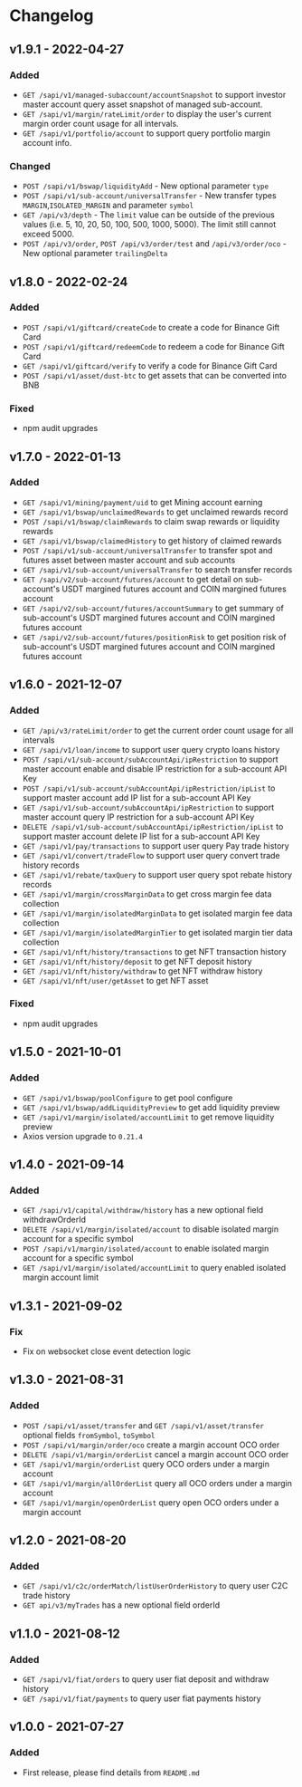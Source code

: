 # Changelog

## v1.9.1 - 2022-04-27
### Added
- `GET /sapi/v1/managed-subaccount/accountSnapshot` to support investor master account query asset snapshot of managed sub-account.
- `GET /sapi/v1/margin/rateLimit/order` to display the user's current margin order count usage for all intervals.
- `GET /sapi/v1/portfolio/account` to support query portfolio margin account info.

### Changed
- `POST /sapi/v1/bswap/liquidityAdd` - New optional parameter `type`
- `POST /sapi/v1/sub-account/universalTransfer` - New transfer types `MARGIN`,`ISOLATED_MARGIN` and parameter `symbol`
- `GET /api/v3/depth` - The `limit` value can be outside of the previous values (i.e. 5, 10, 20, 50, 100, 500, 1000, 5000). The limit still cannot exceed 5000.
- `POST /api/v3/order`, `POST /api/v3/order/test` and `/api/v3/order/oco` - New optional parameter `trailingDelta`  

## v1.8.0 - 2022-02-24
### Added
- `POST /sapi/v1/giftcard/createCode` to create a code for Binance Gift Card
- `POST /sapi/v1/giftcard/redeemCode` to redeem a code for Binance Gift Card
- `GET /sapi/v1/giftcard/verify` to verify a code for Binance Gift Card
- `POST /sapi/v1/asset/dust-btc` to get assets that can be converted into BNB

### Fixed
- npm audit upgrades

## v1.7.0 - 2022-01-13
### Added
- `GET /sapi/v1/mining/payment/uid` to get Mining account earning
- `GET /sapi/v1/bswap/unclaimedRewards` to get unclaimed rewards record
- `POST /sapi/v1/bswap/claimRewards` to claim swap rewards or liquidity rewards
- `GET /sapi/v1/bswap/claimedHistory` to get history of claimed rewards
- `POST /sapi/v1/sub-account/universalTransfer` to transfer spot and futures asset between master account and sub accounts
- `GET /sapi/v1/sub-account/universalTransfer` to search transfer records
- `GET /sapi/v2/sub-account/futures/account` to get detail on sub-account's USDT margined futures account and COIN margined futures account
- `GET /sapi/v2/sub-account/futures/accountSummary` to get summary of sub-account's USDT margined futures account and COIN margined futures account
- `GET /sapi/v2/sub-account/futures/positionRisk` to get position risk of sub-account's USDT margined futures account and COIN margined futures account

## v1.6.0 - 2021-12-07
### Added
- `GET /api/v3/rateLimit/order` to get the current order count usage for all intervals
- `GET /sapi/v1/loan/income` to support user query crypto loans history
- `POST /sapi/v1/sub-account/subAccountApi/ipRestriction` to support master account enable and disable IP restriction for a sub-account API Key
- `POST /sapi/v1/sub-account/subAccountApi/ipRestriction/ipList` to support master account add IP list for a sub-account API Key
- `GET /sapi/v1/sub-account/subAccountApi/ipRestriction` to support master account query IP restriction for a sub-account API Key
- `DELETE /sapi/v1/sub-account/subAccountApi/ipRestriction/ipList` to support master account delete IP list for a sub-account API Key
- `GET /sapi/v1/pay/transactions` to support user query Pay trade history
- `GET /sapi/v1/convert/tradeFlow` to support user query convert trade history records
- `GET /sapi/v1/rebate/taxQuery` to support user query spot rebate history records
- `GET /sapi/v1/margin/crossMarginData` to get cross margin fee data collection
- `GET /sapi/v1/margin/isolatedMarginData` to get isolated margin fee data collection
- `GET /sapi/v1/margin/isolatedMarginTier` to get isolated margin tier data collection
- `GET /sapi/v1/nft/history/transactions` to get NFT transaction history
- `GET /sapi/v1/nft/history/deposit` to get NFT deposit history
- `GET /sapi/v1/nft/history/withdraw` to get NFT withdraw history
- `GET /sapi/v1/nft/user/getAsset` to get NFT asset

### Fixed
- npm audit upgrades

## v1.5.0 - 2021-10-01
### Added
- `GET /sapi/v1/bswap/poolConfigure` to get pool configure
- `GET /sapi/v1/bswap/addLiquidityPreview` to get add liquidity preview
- `GET /sapi/v1/margin/isolated/accountLimit` to get remove liquidity preview
- Axios version upgrade to `0.21.4`

## v1.4.0 - 2021-09-14
### Added
- `GET /sapi/v1/capital/withdraw/history` has a new optional field withdrawOrderId
- `DELETE /sapi/v1/margin/isolated/account` to disable isolated margin account for a specific symbol
- `POST /sapi/v1/margin/isolated/account` to enable isolated margin account for a specific symbol
- `GET /sapi/v1/margin/isolated/accountLimit` to query enabled isolated margin account limit

## v1.3.1 - 2021-09-02
### Fix
- Fix on websocket close event detection logic

## v1.3.0 - 2021-08-31
### Added
- `POST /sapi/v1/asset/transfer` and `GET /sapi/v1/asset/transfer` optional fields `fromSymbol`, `toSymbol`
- `POST /sapi/v1/margin/order/oco` create a margin account OCO order
- `DELETE /sapi/v1/margin/orderList` cancel a margin account OCO order
- `GET /sapi/v1/margin/orderList` query OCO orders under a margin account
- `GET /sapi/v1/margin/allOrderList` query all OCO orders under a margin account
- `GET /sapi/v1/margin/openOrderList` query open OCO orders under a margin account

## v1.2.0 - 2021-08-20
### Added
- `GET /sapi/v1/c2c/orderMatch/listUserOrderHistory` to query user C2C trade history
- `GET api/v3/myTrades` has a new optional field orderId

## v1.1.0 - 2021-08-12
### Added
- `GET /sapi/v1/fiat/orders` to query user fiat deposit and withdraw history
- `GET /sapi/v1/fiat/payments` to query user fiat payments history


## v1.0.0 - 2021-07-27
### Added
- First release, please find details from `README.md`